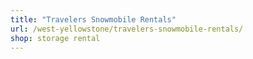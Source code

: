 ```yaml
---
title: "Travelers Snowmobile Rentals"
url: /west-yellowstone/travelers-snowmobile-rentals/
shop: storage rental
---
```

